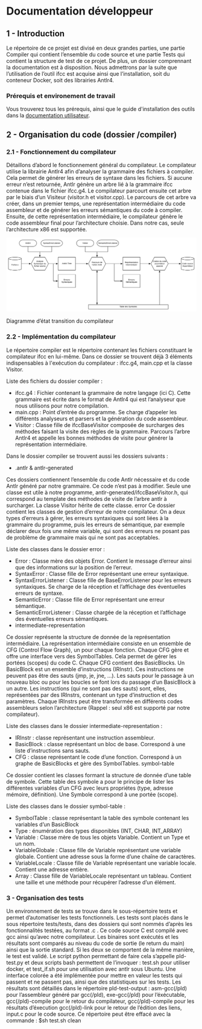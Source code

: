 # Documentation développeur

## 1 - Introduction
Le répertoire de ce projet est divisé en deux grandes parties, une partie Compiler qui contient l’ensemble du code source et une partie Tests qui contient la structure de test de ce projet. De plus, un dossier comprennant la documentation est à disposition. Nous admettrons par la suite que l’utilisation de l’outil ifcc est acquise ainsi que l’installation, soit du conteneur Docker, soit des librairies Antlr4.
### Prérequis et environement de travail
Vous trouverez tous les prérequis, ainsi que le guide d'installation des outils dans la <a href="documentation/Documentation Utilisateur.pdf/">documentation utilisateur</a>. 

## 2 - Organisation du code (dossier /compiler)
### 2.1 - Fonctionnement du compilateur
Détaillons d’abord le fonctionnement général du compilateur.
Le compilateur utilise la librairie Antlr4 afin d’analyser la grammaire des fichiers à compiler. Cela permet de générer les erreurs de syntaxe dans les fichiers. Si aucune erreur n’est retournée, Antlr génère un arbre lié à la grammaire ifcc contenue dans le fichier ifcc.g4.
Le compilateur parcourt ensuite cet arbre par le biais d’un Visiteur (visitor.h et visitor.cpp). Le parcours de cet arbre va créer, dans un premier temps, une représentation intermédiaire du code assembleur et de générer les erreurs sémantiques du code à compiler.
Ensuite, de cette représentation intermédiaire, le compilateur génère le code assembleur final pour l’architecture choisie. Dans notre cas, seule l’architecture x86 est supportée.

<img src="./img/flowchart comp.svg"/>

Diagramme d’état transition du compilateur

### 2.2 - Implémentation du compilateur
Le répertoire compiler est le répertoire contenant les fichiers constituant le compilateur ifcc en lui-même. Dans ce dossier se trouvent déjà 3 éléments indispensables à l'exécution du compilateur : ifcc.g4, main.cpp et la classe Visitor.

Liste des fichiers du dossier compiler :
*   ifcc.g4 : Fichier contenant la grammaire de notre langage (ici C). Cette grammaire est écrite dans le format de Antlr4 qui est l’analyseur que nous utilisons pour notre compilation.
*   main.cpp : Point d’entrée du programme. Se charge d’appeler les différents analyseurs et parsers et la génération du code assembleur.
*   Visitor : Classe fille de ifccBaseVisitor composée de surcharges des méthodes faisant la visite des règles de la grammaire. Parcours l’arbre Antlr4 et appelle les bonnes méthodes de visite pour générer la représentation intermédiaire.

Dans le dossier compiler se trouvent aussi les dossiers suivants :
*   .antlr & antlr-generated

Ces dossiers contiennent l’ensemble du code Antlr nécessaire et du code Antlr généré par notre grammaire. Ce code n’est pas à modifier. Seule une classe est utile à notre programme, antlr-generated/ifccBaseVisitor.h, qui correspond au template des méthodes de visite de l’arbre antlr à surcharger. La classe Visitor hérite de cette classe.
error
Ce dossier contient les classes de gestion d’erreur de notre compilateur. On a deux types d’erreurs à gérer, les erreurs syntaxiques qui sont liées à la grammaire du programme, puis les erreurs de sémantique, par exemple déclarer deux fois une même variable, qui sont des erreurs ne posant pas de problème de grammaire mais qui ne sont pas acceptables.

Liste des classes dans le dossier error :
*   Error : Classe mère des objets Error. Contient le message d’erreur ainsi que des informations sur la position de l’erreur.
*   SyntaxError : Classe fille de Error représentant une erreur syntaxique.
*   SyntaxErrorListener : Classe fille de BaseErrorListener pour les erreurs syntaxiques. Se charge de la réception et l’affichage des éventuelles erreurs de syntaxe.
*   SemanticError : Classe fille de Error représentant une erreur sémantique.
*   SemanticErrorListener : Classe chargée de la réception et l’affichage des éventuelles erreurs sémantiques.
*   intermediate-representation

Ce dossier représente la structure de donnée de la représentation intermédiaire. La représentation intermédiaire consiste en un ensemble de CFG (Control Flow Graph), un pour chaque fonction. Chaque CFG gère et offre une interface vers des SymbolTables. Cela permet de gérer les portées (scopes) du code C. Chaque CFG contient des BasicBlocks. Un BasicBlock est un ensemble d’instructions (IRInstr). Ces instructions ne peuvent pas être des sauts (jmp, je, jne, …). Les sauts pour le passage à un nouveau bloc ou pour les boucles se font lors du passage d’un BasicBlock à un autre. Les instructions (qui ne sont pas des sauts) sont, elles, représentées par des IRInstrs, contenant un type d’instruction et des paramètres. Chaque IRInstrs peut être transformée en différents codes assembleurs selon l’architecture (Rappel : seul x86 est supporté par notre compilateur).

Liste des classes dans le dossier intermediate-representation :
*   IRInstr : classe représentant une instruction assembleur.
*   BasicBlock : classe représentant un bloc de base. Correspond à une liste d’instructions sans sauts.
*   CFG : classe représentant le code d’une fonction. Correspond à un graphe de BasicBlocks et gère des SymbolTables.
symbol-table

Ce dossier contient les classes formant la structure de donnée d’une table de symbole. Cette table des symbole a pour le principe de lister les différentes variables d’un CFG avec leurs propriétes (type, adresse mémoire, définition). Une Symbole correspond à une portée (scope).

Liste des classes dans le dossier symbol-table :
*   SymbolTable : classe représentant la table des symbole contenant les variables d’un BasicBlock
*   Type : énumération des types disponibles (INT, CHAR, INT_ARRAY)
*   Variable : Classe mère de tous les objets Variable. Contient un Type et un nom.
*   VariableGlobale : Classe fille de Variable représentant une variable globale. Contient une adresse sous la forme d’une chaîne de caractères.
*   VariableLocale : Classe fille de Variable représentant une variable locale. Contient une adresse entière.
*   Array : Classe fille de VariableLocale représentant un tableau. Contient une taille et une méthode pour récupérer l’adresse d’un élément.

### 3 - Organisation des tests
Un environnement de tests se trouve dans le sous-répertoire tests et permet d’automatiser les tests fonctionnels.
Les tests sont placés dans le sous répertoire tests/tests, dans des dossiers qui sont nommés d’après les fonctionnalités testées, au format .c . Ce code source C est compilé avec gcc ainsi qu’avec notre compilateur. Les binaires sont exécutés et les résultats sont comparés au niveau du code de sortie (le return du main) ainsi que la sortie standard. Si les deux se comportent de la même manière, le test est validé.
Le script python permettant de faire cela s’appelle pld-test.py et deux scripts bash permettent de l’invoquer : test.sh pour utiliser docker, et test_if.sh pour une utilisation avec antlr sous Ubuntu. Une interface colorée a été implémentée pour mettre en valeur les tests qui passent et ne passent pas, ainsi que des statistiques sur les tests.
Les résultats sont détaillés dans le répertoire pld-test-output : asm-gcc(/pld) pour l’assembleur généré par gcc(/pld), exe-gcc(/pld) pour l’éxécutable, gcc(/pld)-compile pour le retour du compilateur, gcc(/pld)-compile pour les résultats d’éxecution gcc(/pld)-link pour le retour de l’édition des liens, input.c pour le code source.
Ce répertoire peut être effacé avec la commande : $sh test.sh clean
